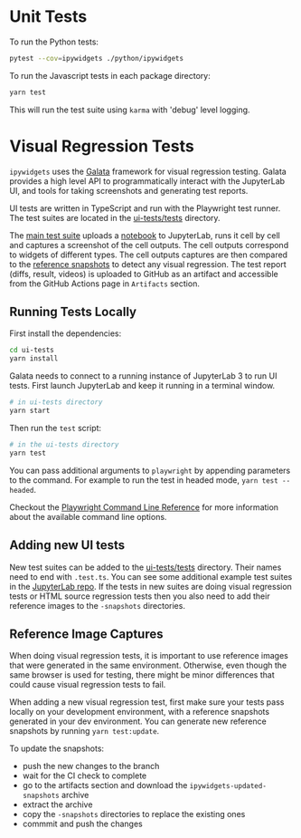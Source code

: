 # Unit Tests

To run the Python tests:

```sh
pytest --cov=ipywidgets ./python/ipywidgets
```

To run the Javascript tests in each package directory:

```sh
yarn test
```

This will run the test suite using `karma` with 'debug' level logging.

# Visual Regression Tests

`ipywidgets` uses the [Galata](https://github.com/jupyterlab/jupyterlab/tree/master/galata) framework for visual regression testing. Galata provides a high level API to programmatically interact with the JupyterLab UI, and tools for taking screenshots and generating test reports.

UI tests are written in TypeScript and run with the Playwright test runner. The test suites are located in the [ui-tests/tests](https://github.com/jupyter-widgets/ipywidgets/tree/main/ui-tests/tests) directory.

The [main test suite](https://github.com/jupyter-widgets/ipywidgets/tree/main/ui-tests/tests/widgets.test.ts) uploads a [notebook](https://github.com/jupyter-widgets/ipywidgets/tree/main/ui-tests/tests/notebooks/widgets.ipynb) to JupyterLab, runs it cell by cell and captures a screenshot of the cell outputs. The cell outputs correspond to widgets of different types. The cell outputs captures are then compared to the [reference snapshots](https://github.com/jupyter-widgets/ipywidgets/tree/main/ui-tests/tests/widgets.test.ts-snapshots/) to detect any visual regression. The test report (diffs, result, videos) is uploaded to GitHub as an artifact and accessible from the GitHub Actions page in `Artifacts` section.

## Running Tests Locally

First install the dependencies:

```sh
cd ui-tests
yarn install
```

Galata needs to connect to a running instance of JupyterLab 3 to run UI tests. First launch JupyterLab and keep it running in a terminal window.

```sh
# in ui-tests directory
yarn start
```

Then run the `test` script:

```sh
# in the ui-tests directory
yarn test
```

You can pass additional arguments to `playwright` by appending parameters to the command. For example to run the test in headed mode, `yarn test --headed`.

Checkout the [Playwright Command Line Reference](https://playwright.dev/docs/test-cli/) for more information about the available command line options.

## Adding new UI tests

New test suites can be added to the [ui-tests/tests](https://github.com/jupyter-widgets/ipywidgets/tree/main/ui-tests/tests) directory. Their names need to end with `.test.ts`. You can see some additional example test suites in the [JupyterLab repo](https://github.com/jupyterlab/jupyterlab/blob/master/galata/test). If the tests in new suites are doing visual regression tests or HTML source regression tests then you also need to add their reference images to the `-snapshots` directories.

## Reference Image Captures

When doing visual regression tests, it is important to use reference images that were generated in the same environment. Otherwise, even though the same browser is used for testing, there might be minor differences that could cause visual regression tests to fail.

When adding a new visual regression test, first make sure your tests pass locally on your development environment, with a reference snapshots generated in your dev environment. You can generate new reference snapshots by running `yarn test:update`.

To update the snapshots:

- push the new changes to the branch
- wait for the CI check to complete
- go to the artifacts section and download the `ipywidgets-updated-snapshots` archive
- extract the archive
- copy the `-snapshots` directories to replace the existing ones
- commmit and push the changes
